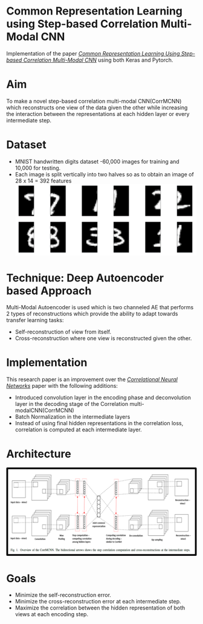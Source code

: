 # Common Representation Learning using Step-based Correlation Multi-Modal CNN

Implementation of the paper *[Common Representation Learning Using Step-based Correlation Multi-Modal CNN](https://arxiv.org/pdf/1711.00003.pdf)* using both Keras and Pytorch.

# Aim
To make a novel step-based correlation multi-modal CNN(CorrMCNN) which reconstructs one view of the data given the other while increasing the interaction between the representations at each hidden layer or every intermediate step.

# Dataset

- MNIST handwritten digits dataset -60,000 images for training and 10,000 for testing.
- Each image is split vertically into two halves so as to obtain an image of 28 x 14 = 392 features
![Dataset](https://github.com/AkshayViru/CorrMCNN/blob/main/images/dataset.png)

# Technique: Deep Autoencoder based Approach
Multi-Modal Autoencoder is used which is two channeled AE that performs 2 types of reconstructions which provide the ability to adapt towards transfer learning tasks:
- Self-reconstruction of view from itself.
- Cross-reconstruction where one view is reconstructed given the other.

# Implementation
This research paper is an improvement over the *[Correlational Neural Networks](https://arxiv.org/pdf/1504.07225.pdf)* paper with the following additions:
- Introduced convolution layer in the encoding phase and deconvolution layer in the decoding stage of the Correlation multi-modalCNN(CorrMCNN)
- Batch Normalization in the intermediate layers
- Instead of using final hidden representations in the correlation loss, correlation is computed at each intermediate layer.

# Architecture
![CorrMCNN Architecture](https://github.com/AkshayViru/CorrMCNN/blob/main/images/architecture.png)

# Goals
- Minimize the self-reconstruction error.
- Minimize the cross-reconstruction error at each intermediate step.
- Maximize the correlation between the hidden representation of both views at each encoding step.



